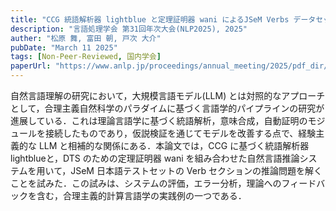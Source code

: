 ```yaml
---
title: "CCG 統語解析器 lightblue と定理証明器 wani によるJSeM Verbs データセットの自動推論."
description: "言語処理学会 第31回年次大会(NLP2025), 2025"
auther: "松原 舞, 富田 朝, 戸次 大介"
pubDate: "March 11 2025"
tags: [Non-Peer-Reviewed, 国内学会]
paperUrl: "https://www.anlp.jp/proceedings/annual_meeting/2025/pdf_dir/B1-3.pdf"
---
```

自然言語理解の研究において，大規模言語モデル(LLM) とは対照的なアプローチとして，合理主義自然科学のパラダイムに基づく言語学的パイプラインの研究が進展している．これは理論言語学に基づく統語解析，意味合成，自動証明のモジュールを接続したものであり，仮説検証を通じてモデルを改善する点で、経験主義的な LLM と相補的な関係にある．本論文では，CCG に基づく統語解析器 lightblueと，DTS のための定理証明器 wani を組み合わせた自然言語推論システムを用いて，JSeM 日本語テストセットの Verb セクションの推論問題を解くことを試みた．この試みは、システムの評価，エラー分析，理論へのフィードバックを含む，合理主義的計算言語学の実践例の一つである．